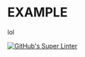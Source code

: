 # EXAMPLE
lol

[![GitHub's Super Linter](https://github.com/Aidan-Lalonde-Novales/<REPOSITORY>/workflows/GitHub's%20Super%20Linter/badge.svg)](https://github.com/Aidan-Lalonde-Novales/<REPOSITORY>/actions)
